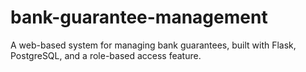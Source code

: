 # bank-guarantee-management
A web-based system for managing bank guarantees, built with Flask, PostgreSQL, and a role-based access feature.
